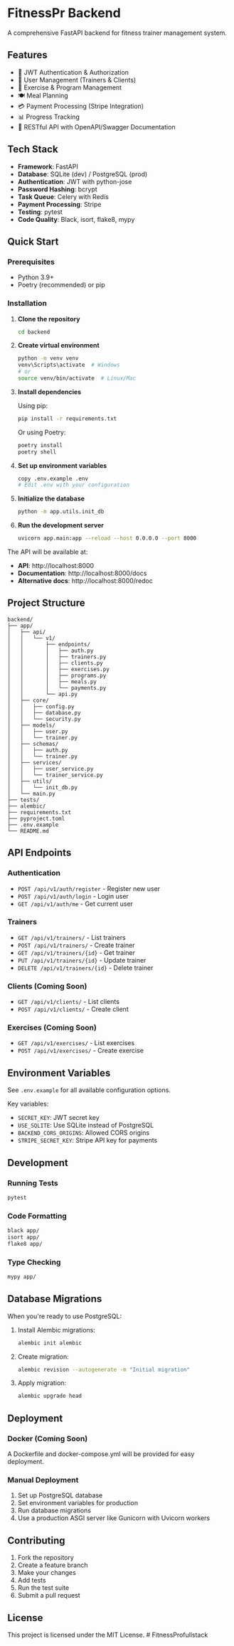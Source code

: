 # FitnessPr Backend

A comprehensive FastAPI backend for fitness trainer management system.

## Features

- 🔐 JWT Authentication & Authorization
- 👥 User Management (Trainers & Clients)
- 💪 Exercise & Program Management
- 🍽️ Meal Planning
- 💳 Payment Processing (Stripe Integration)
- 📊 Progress Tracking
- 🔗 RESTful API with OpenAPI/Swagger Documentation

## Tech Stack

- **Framework**: FastAPI
- **Database**: SQLite (dev) / PostgreSQL (prod)
- **Authentication**: JWT with python-jose
- **Password Hashing**: bcrypt
- **Task Queue**: Celery with Redis
- **Payment Processing**: Stripe
- **Testing**: pytest
- **Code Quality**: Black, isort, flake8, mypy

## Quick Start

### Prerequisites

- Python 3.9+
- Poetry (recommended) or pip

### Installation

1. **Clone the repository**
   ```bash
   cd backend
   ```

2. **Create virtual environment**
   ```bash
   python -m venv venv
   venv\Scripts\activate  # Windows
   # or
   source venv/bin/activate  # Linux/Mac
   ```

3. **Install dependencies**
   
   Using pip:
   ```bash
   pip install -r requirements.txt
   ```
   
   Or using Poetry:
   ```bash
   poetry install
   poetry shell
   ```

4. **Set up environment variables**
   ```bash
   copy .env.example .env
   # Edit .env with your configuration
   ```

5. **Initialize the database**
   ```bash
   python -m app.utils.init_db
   ```

6. **Run the development server**
   ```bash
   uvicorn app.main:app --reload --host 0.0.0.0 --port 8000
   ```

The API will be available at:
- **API**: http://localhost:8000
- **Documentation**: http://localhost:8000/docs
- **Alternative docs**: http://localhost:8000/redoc

## Project Structure

```
backend/
├── app/
│   ├── api/
│   │   └── v1/
│   │       ├── endpoints/
│   │       │   ├── auth.py
│   │       │   ├── trainers.py
│   │       │   ├── clients.py
│   │       │   ├── exercises.py
│   │       │   ├── programs.py
│   │       │   ├── meals.py
│   │       │   └── payments.py
│   │       └── api.py
│   ├── core/
│   │   ├── config.py
│   │   ├── database.py
│   │   └── security.py
│   ├── models/
│   │   ├── user.py
│   │   └── trainer.py
│   ├── schemas/
│   │   ├── auth.py
│   │   └── trainer.py
│   ├── services/
│   │   ├── user_service.py
│   │   └── trainer_service.py
│   ├── utils/
│   │   └── init_db.py
│   └── main.py
├── tests/
├── alembic/
├── requirements.txt
├── pyproject.toml
├── .env.example
└── README.md
```

## API Endpoints

### Authentication
- `POST /api/v1/auth/register` - Register new user
- `POST /api/v1/auth/login` - Login user
- `GET /api/v1/auth/me` - Get current user

### Trainers
- `GET /api/v1/trainers/` - List trainers
- `POST /api/v1/trainers/` - Create trainer
- `GET /api/v1/trainers/{id}` - Get trainer
- `PUT /api/v1/trainers/{id}` - Update trainer
- `DELETE /api/v1/trainers/{id}` - Delete trainer

### Clients (Coming Soon)
- `GET /api/v1/clients/` - List clients
- `POST /api/v1/clients/` - Create client

### Exercises (Coming Soon)
- `GET /api/v1/exercises/` - List exercises
- `POST /api/v1/exercises/` - Create exercise

## Environment Variables

See `.env.example` for all available configuration options.

Key variables:
- `SECRET_KEY`: JWT secret key
- `USE_SQLITE`: Use SQLite instead of PostgreSQL
- `BACKEND_CORS_ORIGINS`: Allowed CORS origins
- `STRIPE_SECRET_KEY`: Stripe API key for payments

## Development

### Running Tests
```bash
pytest
```

### Code Formatting
```bash
black app/
isort app/
flake8 app/
```

### Type Checking
```bash
mypy app/
```

## Database Migrations

When you're ready to use PostgreSQL:

1. Install Alembic migrations:
   ```bash
   alembic init alembic
   ```

2. Create migration:
   ```bash
   alembic revision --autogenerate -m "Initial migration"
   ```

3. Apply migration:
   ```bash
   alembic upgrade head
   ```

## Deployment

### Docker (Coming Soon)
A Dockerfile and docker-compose.yml will be provided for easy deployment.

### Manual Deployment
1. Set up PostgreSQL database
2. Set environment variables for production
3. Run database migrations
4. Use a production ASGI server like Gunicorn with Uvicorn workers

## Contributing

1. Fork the repository
2. Create a feature branch
3. Make your changes
4. Add tests
5. Run the test suite
6. Submit a pull request

## License

This project is licensed under the MIT License.
#   F i t n e s s P r o f u l l s t a c k 
 
 